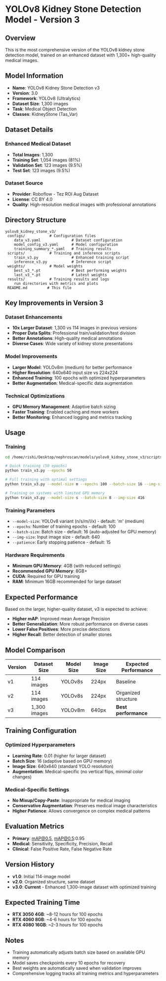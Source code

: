 # YOLOv8 Kidney Stone Detection Model - Version 3

## Overview
This is the most comprehensive version of the YOLOv8 kidney stone detection model, trained on an enhanced dataset with 1,300+ high-quality medical images.

## Model Information
- **Name**: YOLOv8 Kidney Stone Detection v3
- **Version**: 3.0
- **Framework**: YOLOv8 (Ultralytics)
- **Dataset Size**: 1,300 images
- **Task**: Medical Object Detection
- **Classes**: KidneyStone (Tas_Var)

## Dataset Details
### Enhanced Medical Dataset
- **Total Images**: 1,300
- **Training Set**: 1,054 images (81%)
- **Validation Set**: 123 images (9.5%)
- **Test Set**: 123 images (9.5%)

### Dataset Source
- **Provider**: Roboflow - Tez ROI Aug Dataset
- **License**: CC BY 4.0
- **Quality**: High-resolution medical images with professional annotations

## Directory Structure
```
yolov8_kidney_stone_v3/
 configs/           # Configuration files
    data_v3.yaml              # Dataset configuration
    model_config_v3.yaml      # Model configuration
    training_summary_*.yaml   # Training results
 scripts/           # Training and inference scripts
    train_v3.py               # Enhanced training script
    inference_v3.py           # Inference script
 weights/           # Model weights
    best_v3_*.pt              # Best performing weights
    last_v3_*.pt              # Latest weights
 results/           # Training results and logs
    run directories with metrics and plots
 README.md         # This file
```

## Key Improvements in Version 3

### Dataset Enhancements
- **10x Larger Dataset**: 1,300 vs 114 images in previous versions
- **Proper Data Splits**: Professional train/validation/test division
- **Better Annotations**: High-quality medical annotations
- **Diverse Cases**: Wide variety of kidney stone presentations

### Model Improvements
- **Larger Model**: YOLOv8m (medium) for better performance
- **Higher Resolution**: 640x640 input size vs 224x224
- **Enhanced Training**: 100 epochs with optimized hyperparameters
- **Better Augmentation**: Medical-specific data augmentation

### Technical Optimizations
- **GPU Memory Management**: Adaptive batch sizing
- **Faster Training**: Enabled caching and more workers
- **Better Monitoring**: Enhanced logging and metrics tracking

## Usage

### Training
```bash
cd /home/rishi/Desktop/nephroscan/models/yolov8_kidney_stone_v3/scripts

# Quick training (50 epochs)
python train_v3.py --epochs 50

# Full training with optimal settings
python train_v3.py --model-size m --epochs 100 --batch-size 16 --img-size 640

# Training on systems with limited GPU memory
python train_v3.py --model-size s --batch-size 8 --img-size 416
```

### Training Parameters
- `--model-size`: YOLOv8 variant (n/s/m/l/x) - default: 'm' (medium)
- `--epochs`: Number of training epochs - default: 100
- `--batch-size`: Batch size - default: 16 (auto-adjusted for GPU memory)
- `--img-size`: Input image size - default: 640
- `--patience`: Early stopping patience - default: 15

### Hardware Requirements
- **Minimum GPU Memory**: 4GB (with reduced settings)
- **Recommended GPU Memory**: 8GB+
- **CUDA**: Required for GPU training
- **RAM**: Minimum 16GB recommended for large dataset

## Expected Performance
Based on the larger, higher-quality dataset, v3 is expected to achieve:
- **Higher mAP**: Improved mean Average Precision
- **Better Generalization**: More robust performance on diverse cases
- **Lower False Positives**: More precise detections
- **Higher Recall**: Better detection of smaller stones

## Model Comparison
| Version | Dataset Size | Model Size | Image Size | Expected Performance |
|---------|-------------|------------|------------|---------------------|
| v1      | 114 images  | YOLOv8s    | 224px     | Baseline            |
| v2      | 114 images  | YOLOv8s    | 224px     | Organized structure |
| v3      | 1,300 images| YOLOv8m    | 640px     | **Best performance**|

## Training Configuration

### Optimized Hyperparameters
- **Learning Rate**: 0.01 (higher for larger dataset)
- **Batch Size**: 16 (adaptive based on GPU memory)
- **Image Size**: 640x640 (standard YOLO resolution)
- **Augmentation**: Medical-specific (no vertical flips, minimal color changes)

### Medical-Specific Settings
- **No Mixup/Copy-Paste**: Inappropriate for medical imaging
- **Conservative Augmentation**: Preserves medical image characteristics
- **Higher Patience**: Allows convergence on complex medical patterns

## Evaluation Metrics
- **Primary**: mAP@0.5, mAP@0.5:0.95
- **Medical**: Sensitivity, Specificity, Precision, Recall
- **Clinical**: False Positive Rate, False Negative Rate

## Version History
- **v1.0**: Initial 114-image model
- **v2.0**: Organized structure, same dataset
- **v3.0**: **Current** - Enhanced 1,300-image dataset with optimized training

## Expected Training Time
- **RTX 3050 4GB**: ~8-12 hours for 100 epochs
- **RTX 4060 8GB**: ~4-6 hours for 100 epochs
- **RTX 4080 16GB**: ~2-3 hours for 100 epochs

## Notes
- Training automatically adjusts batch size based on available GPU memory
- Model saves checkpoints every 10 epochs for recovery
- Best weights are automatically saved when validation improves
- Comprehensive logging tracks all training metrics and hyperparameters